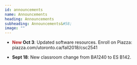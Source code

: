 ```yaml
---
id: announcements
name: Announcements
heading: Announcements
subheading: Announcements&#58;
image: ""
---
```


 - **<span style="color:#b32425">New</span> Oct 3**: Updated software resources. Enroll on Piazza: piazza.com/utoronto.ca/fall2018/csc2541

 - **Sept 18**: New classroom change from BA1240 to ES B142.


